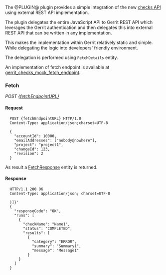 The @PLUGIN@ plugin provides a simple integration of the new [checks
API](https://gerrit.int.com/Documentation/pg-plugin-checks-api.html) using
external REST API implementation.

The plugin delegates the entire JavaScript API to Gerrit REST API which
leverages the Gerrit authentication and then delegates this into external REST
API that can be written in any implementation.

This makes the implementation within Gerrit relatively static and simple.
While delegating the logic into developers' friendly environment.

The delegation is performed using `FetchDetails` entity.

An implementation of fetch endpoint is available at
[gerrit_checks_mock_fetch_endpoint](https://github.com/alonbl/gerrit_checks_mock_fetch_endpoint).

### <a id="fetch-endpoint"> Fetch
_POST [\{fetchEndpointURL\}](config.html)_

#### Request

```
  POST {fetchEndpointURL} HTTP/1.0
  Content-Type: application/json;charset=UTF-8

  {
    "accountId": 10000,
    "emailAddresses": ["nobody@nowhere"],
    "project": "project1",
    "changeId": 123,
    "revision": 2
  }
```

As result a
[FetchResponse](https://gerrit.googlesource.com/gerrit/+/master/polygerrit-ui/app/api/checks.ts)
entity is returned.

#### Response

```
  HTTP/1.1 200 OK
  Content-Type: application/json; charset=UTF-8

  )]}'
  {
    "responseCode": "OK",
    "runs": [
      {
        "checkName": "Name1",
        "status": "COMPLETED",
        "results": [
          {
            "category": "ERROR",
            "summary": "Summary1",
            "message": "Message1"
          }
      }
    ]
  }
```
